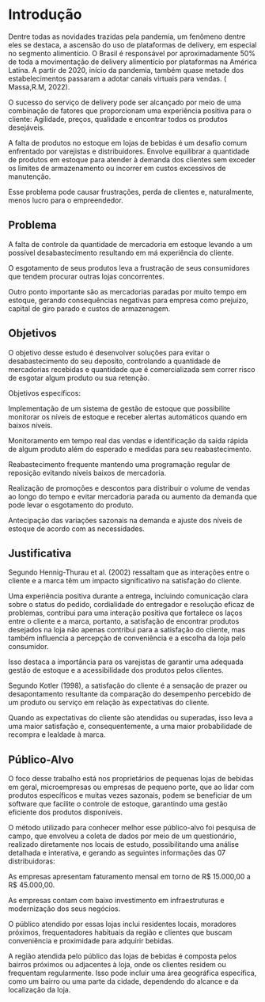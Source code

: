 # Introdução
Dentre todas as novidades trazidas pela pandemia, um fenômeno dentre eles se destaca, a ascensão do uso de plataformas de delivery, em especial no segmento alimentício. O Brasil é responsável por aproximadamente 50% de toda a movimentação de delivery alimentício por plataformas na América Latina. A partir de 2020, início da pandemia, também quase metade dos estabelecimentos passaram a adotar canais virtuais para vendas. ( Massa,R.M, 2022). 

O sucesso do serviço de delivery pode ser alcançado por meio de uma combinação de fatores que proporcionam uma experiência positiva para o cliente: Agilidade, preços, qualidade e encontrar todos os produtos desejáveis. 

A falta de produtos no estoque em lojas de bebidas é um desafio comum enfrentado por varejistas e distribuidores. Envolve equilibrar a quantidade de produtos em estoque para atender à demanda dos clientes sem exceder os limites de armazenamento ou incorrer em custos excessivos de manutenção. 

 Esse problema pode causar frustrações, perda de clientes e, naturalmente, menos lucro para o empreendedor. 

## Problema
A falta de controle da quantidade de mercadoria em estoque levando a um possível desabastecimento resultando em má experiência do cliente.  

O esgotamento de seus produtos leva a frustração de seus consumidores que tendem procurar outras lojas concorrentes.  

Outro ponto importante são as mercadorias paradas por muito tempo em estoque, gerando consequências negativas para empresa como prejuízo, capital de giro parado e custos de armazenagem. 




## Objetivos

O objetivo desse estudo é desenvolver soluções para evitar o desabastecimento do seu deposito, controlando a quantidade de mercadorias recebidas e quantidade que é comercializada sem correr risco de esgotar algum produto ou sua retenção. 

Objetivos específicos:  

Implementação de um sistema de gestão de estoque que possibilite monitorar os níveis de estoque e receber alertas automáticos quando em baixos níveis.  

Monitoramento em tempo real das vendas e identificação da saída rápida de algum produto além do esperado e medidas para seu reabastecimento.  

Reabastecimento frequente mantendo uma programação regular de reposição evitando níveis baixos de mercadoria. 

Realização de promoções e descontos para distribuir o volume de vendas ao longo do tempo e evitar mercadoria parada ou aumento da demanda que pode levar o esgotamento do produto. 

Antecipação das variações sazonais na demanda e ajuste dos níveis de estoque de acordo com as necessidades. 
 

## Justificativa

Segundo Hennig-Thurau et al. (2002) ressaltam que as interações entre o cliente e a marca têm um impacto significativo na satisfação do cliente.  

Uma experiência positiva durante a entrega, incluindo comunicação clara sobre o status do pedido, cordialidade do entregador e resolução eficaz de problemas, contribui para uma interação positiva que fortalece os laços entre o cliente e a marca, portanto, a satisfação de encontrar produtos desejados na loja não apenas contribui para a satisfação do cliente, mas também influencia a percepção de conveniência e a escolha da loja pelo consumidor. 

 Isso destaca a importância para os varejistas de garantir uma adequada gestão de estoque e a acessibilidade dos produtos pelos clientes. 

Segundo Kotler (1998), a satisfação do cliente é a sensação de prazer ou desapontamento resultante da comparação do desempenho percebido de um produto ou serviço em relação às expectativas do cliente.  

Quando as expectativas do cliente são atendidas ou superadas, isso leva a uma maior satisfação e, consequentemente, a uma maior probabilidade de recompra e lealdade à marca. 
## Público-Alvo

O foco desse trabalho está nos proprietários de pequenas lojas de bebidas em geral, microempresas ou empresas de pequeno porte, que ao lidar com produtos específicos e muitas vezes sazonais, podem se beneficiar de um software que facilite o controle de estoque, garantindo uma gestão eficiente dos produtos disponíveis. 

O método utilizado para conhecer melhor esse público-alvo foi pesquisa de campo, que envolveu a coleta de dados por meio de um questionário, realizado diretamente nos locais de estudo, possibilitando uma análise detalhada e interativa, e gerando as seguintes informações das 07 distribuidoras:  

As empresas apresentam faturamento mensal em torno de R$ 15.000,00 a  R$ 45.000,00.  

As empresas contam com baixo investimento em infraestruturas e modernização dos seus negócios. 

O público atendido por essas lojas inclui residentes locais, moradores próximos, frequentadores habituais da região e clientes que buscam conveniência e proximidade para adquirir bebidas. 

A região atendida pelo público das lojas de bebidas é composta pelos bairros próximos ou adjacentes à loja, onde os clientes residem ou frequentam regularmente. Isso pode incluir uma área geográfica específica, como um bairro ou uma parte da cidade, dependendo do alcance e da localização da loja. 
